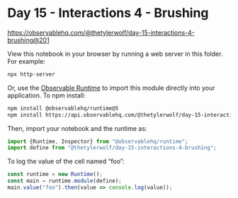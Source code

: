 # Day 15 - Interactions 4 - Brushing

https://observablehq.com/@thetylerwolf/day-15-interactions-4-brushing@201

View this notebook in your browser by running a web server in this folder. For
example:

~~~sh
npx http-server
~~~

Or, use the [Observable Runtime](https://github.com/observablehq/runtime) to
import this module directly into your application. To npm install:

~~~sh
npm install @observablehq/runtime@5
npm install https://api.observablehq.com/@thetylerwolf/day-15-interactions-4-brushing@201.tgz?v=3
~~~

Then, import your notebook and the runtime as:

~~~js
import {Runtime, Inspector} from "@observablehq/runtime";
import define from "@thetylerwolf/day-15-interactions-4-brushing";
~~~

To log the value of the cell named “foo”:

~~~js
const runtime = new Runtime();
const main = runtime.module(define);
main.value("foo").then(value => console.log(value));
~~~
